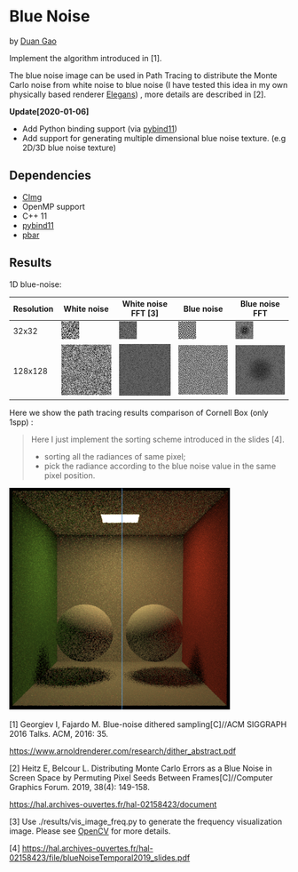 # Blue Noise

by [Duan Gao](https://gao-duan.github.io/)

Implement the algorithm introduced in [1].

The blue noise image can be used in Path Tracing to distribute the Monte Carlo noise from white noise to blue noise (I have tested this idea in my own physically based renderer [Elegans](https://github.com/gao-duan/Elegans)) , more details are described in [2]. 

**Update[2020-01-06]**

- Add Python binding support (via [pybind11](https://github.com/pybind/pybind11/tree/98f1bbb8004f654ba9e26717bdf5912fb899b05a))
- Add support for generating multiple dimensional blue noise texture. (e.g 2D/3D blue noise texture)

## Dependencies

- [CImg](https://github.com/dtschump/CImg)
- OpenMP support
- C++ 11
- [pybind11](https://github.com/pybind/pybind11)
- [pbar](https://github.com/Jvanrhijn/pbar)

## Results

1D blue-noise:

| Resolution | White noise                       | White noise FFT [3]           | Blue noise | Blue noise FFT |
| ---------- | --------------------------------- | -------------------------------------- | ---------- | -------------- |
| 32x32      | ![](./results/white_noise_32.bmp) | ![](./results/white_noise_32_freq.bmp) | ![](./results/blue_noise_32.bmp)              |       ![](./results/blue_noise_32_freq.bmp)      |
| 128x128    | ![](./results/white_noise_128.bmp) | ![](./results/white_noise_128_freq.bmp)      |     ![](./results/blue_noise_128.bmp)       |        ![](./results/blue_noise_128_freq.bmp)        |

 

Here we show the path tracing results comparison of Cornell Box (only 1spp) :

> Here I just implement the sorting scheme introduced in the slides [4].
>
> - sorting all the radiances of same pixel;
> - pick the radiance according to the blue noise value in the same pixel position.

![](./results/compare_pt.png)



[1] Georgiev I, Fajardo M. Blue-noise dithered sampling[C]//ACM SIGGRAPH 2016 Talks. ACM, 2016: 35.

https://www.arnoldrenderer.com/research/dither_abstract.pdf

[2] Heitz E, Belcour L. Distributing Monte Carlo Errors as a Blue Noise in Screen Space by Permuting Pixel Seeds Between Frames[C]//Computer Graphics Forum. 2019, 38(4): 149-158.

https://hal.archives-ouvertes.fr/hal-02158423/document

[3] Use ./results/vis_image_freq.py to generate the frequency visualization image. Please see [OpenCV](https://docs.opencv.org/3.0-beta/doc/py_tutorials/py_imgproc/py_transforms/py_fourier_transform/py_fourier_transform.html) for more details.

[4] https://hal.archives-ouvertes.fr/hal-02158423/file/blueNoiseTemporal2019_slides.pdf
